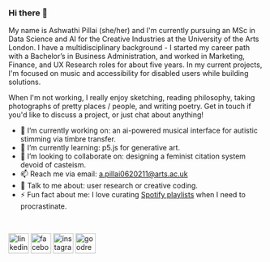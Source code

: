 ### Hi there 👋 

My name is Ashwathi Pillai (she/her) and I'm currently pursuing an MSc in Data Science and AI for the Creative Industries at the University of the Arts London. I have a multidisciplinary background - I started my career path with a Bachelor’s in Business Administration, and worked in Marketing, Finance, and UX Research roles for about five years. In my current projects, I'm focused on music and accessibility for disabled users while building solutions. 

When I'm not working, I really enjoy sketching, reading philosophy, taking photographs of pretty places / people, and writing poetry. Get in touch if you'd like to discuss a project, or just chat about anything! 



- 🔭 I’m currently working on: an ai-powered musical interface for autistic stimming via timbre transfer.
- 🌱 I’m currently learning: p5.js for generative art. 
- 👯 I’m looking to collaborate on: designing a feminist citation system devoid of casteism. 
- 📫 Reach me via email: a.pillai0620211@arts.ac.uk 
- 💬 Talk to me about: user research or creative coding. 
- ⚡ Fun fact about me: I love curating [Spotify playlists](https://open.spotify.com/user/w7iydxkqga5ljab2c7smt3wic) when I need to procrastinate.

<br />

[<img src='https://user-images.githubusercontent.com/91768257/147710998-2a0a29aa-2dc6-4755-806b-547c919b3a07.png' alt='linkedin' height='40'>](https://www.linkedin.com/in/ashwathipillai/)  [<img src='https://user-images.githubusercontent.com/91768257/147711016-923d4de6-70bd-46e3-94da-b693ec192226.png' alt='facebook' height='40'>](https://www.facebook.com/ashwathipillai97)  [<img src='https://user-images.githubusercontent.com/91768257/147711049-b23fae5d-6365-46ab-b1a3-baaaaba285bf.png' alt='instagram' height='40'>](https://www.instagram.com/fiveapplesabove/)  [<img src='https://user-images.githubusercontent.com/91768257/147711094-0cf18256-e87d-4c5b-9062-2b30d4912868.png' alt='goodreads' height='40'>](https://www.goodreads.com/user/show/37835951-ashwathi) 
